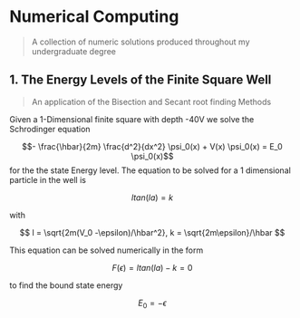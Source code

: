 # Numerical Computing
> A collection of numeric solutions produced throughout my undergraduate degree


## 1. The Energy Levels of the Finite Square Well
> An application of the Bisection and Secant root finding Methods

Given a 1-Dimensional finite square with depth -40V we solve the Schrodinger equation 

$$- \frac{\hbar}{2m} \frac{d^2}{dx^2} \psi_0(x) + V(x) \psi_0(x) = E_0 \psi_0(x)$$
for the the state Energy level. The equation to be solved for a 1 dimensional particle in the well is 

$$ ltan(la) = k   $$

with

$$ l = \sqrt{2m(V_0 -\epsilon)/\hbar^2}, k = \sqrt{2m\epsilon}/\hbar  $$

This equation can be solved numerically in the form 

$$ F(\epsilon) = ltan(la) - k = 0  $$

to find the bound state energy 

$$ E_0 = -\epsilon $$
